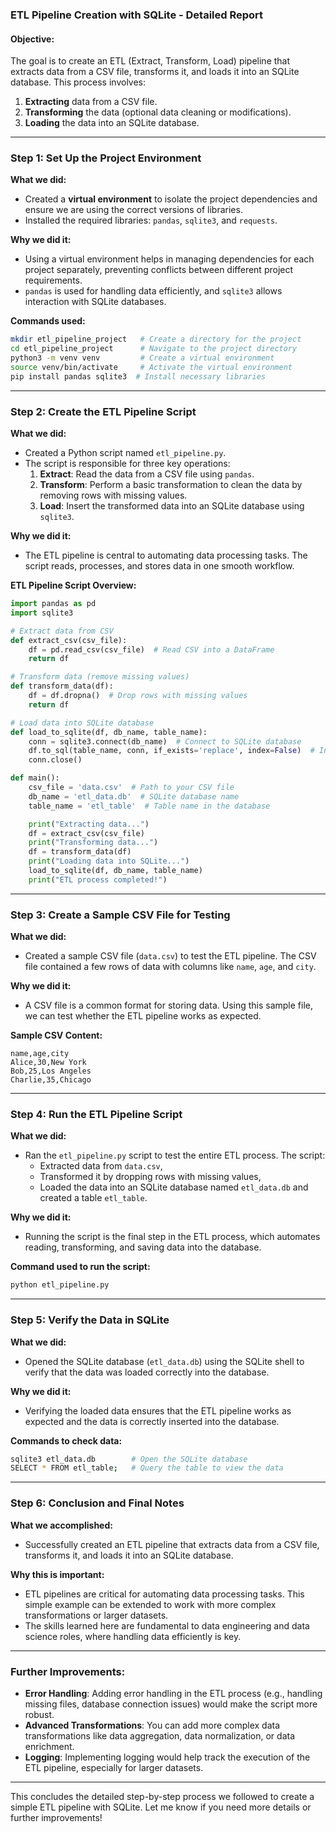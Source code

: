 
### **ETL Pipeline Creation with SQLite - Detailed Report**

#### **Objective:**
The goal is to create an ETL (Extract, Transform, Load) pipeline that extracts data from a CSV file, transforms it, and loads it into an SQLite database. This process involves:
1. **Extracting** data from a CSV file.
2. **Transforming** the data (optional data cleaning or modifications).
3. **Loading** the data into an SQLite database.

---

### **Step 1: Set Up the Project Environment**

**What we did:**
- Created a **virtual environment** to isolate the project dependencies and ensure we are using the correct versions of libraries.
- Installed the required libraries: `pandas`, `sqlite3`, and `requests`.

**Why we did it:**
- Using a virtual environment helps in managing dependencies for each project separately, preventing conflicts between different project requirements.
- `pandas` is used for handling data efficiently, and `sqlite3` allows interaction with SQLite databases.

**Commands used:**
```bash
mkdir etl_pipeline_project   # Create a directory for the project
cd etl_pipeline_project      # Navigate to the project directory
python3 -m venv venv         # Create a virtual environment
source venv/bin/activate     # Activate the virtual environment
pip install pandas sqlite3  # Install necessary libraries
```

---

### **Step 2: Create the ETL Pipeline Script**

**What we did:**
- Created a Python script named `etl_pipeline.py`.
- The script is responsible for three key operations:
  1. **Extract**: Read the data from a CSV file using `pandas`.
  2. **Transform**: Perform a basic transformation to clean the data by removing rows with missing values.
  3. **Load**: Insert the transformed data into an SQLite database using `sqlite3`.

**Why we did it:**
- The ETL pipeline is central to automating data processing tasks. The script reads, processes, and stores data in one smooth workflow.

**ETL Pipeline Script Overview:**
```python
import pandas as pd
import sqlite3

# Extract data from CSV
def extract_csv(csv_file):
    df = pd.read_csv(csv_file)  # Read CSV into a DataFrame
    return df

# Transform data (remove missing values)
def transform_data(df):
    df = df.dropna()  # Drop rows with missing values
    return df

# Load data into SQLite database
def load_to_sqlite(df, db_name, table_name):
    conn = sqlite3.connect(db_name)  # Connect to SQLite database
    df.to_sql(table_name, conn, if_exists='replace', index=False)  # Insert data into database
    conn.close()

def main():
    csv_file = 'data.csv'  # Path to your CSV file
    db_name = 'etl_data.db'  # SQLite database name
    table_name = 'etl_table'  # Table name in the database

    print("Extracting data...")
    df = extract_csv(csv_file)
    print("Transforming data...")
    df = transform_data(df)
    print("Loading data into SQLite...")
    load_to_sqlite(df, db_name, table_name)
    print("ETL process completed!")
```

---

### **Step 3: Create a Sample CSV File for Testing**

**What we did:**
- Created a sample CSV file (`data.csv`) to test the ETL pipeline. The CSV file contained a few rows of data with columns like `name`, `age`, and `city`.

**Why we did it:**
- A CSV file is a common format for storing data. Using this sample file, we can test whether the ETL pipeline works as expected.

**Sample CSV Content:**
```csv
name,age,city
Alice,30,New York
Bob,25,Los Angeles
Charlie,35,Chicago
```

---

### **Step 4: Run the ETL Pipeline Script**

**What we did:**
- Ran the `etl_pipeline.py` script to test the entire ETL process. The script:
  - Extracted data from `data.csv`,
  - Transformed it by dropping rows with missing values,
  - Loaded the data into an SQLite database named `etl_data.db` and created a table `etl_table`.

**Why we did it:**
- Running the script is the final step in the ETL process, which automates reading, transforming, and saving data into the database.

**Command used to run the script:**
```bash
python etl_pipeline.py
```

---

### **Step 5: Verify the Data in SQLite**

**What we did:**
- Opened the SQLite database (`etl_data.db`) using the SQLite shell to verify that the data was loaded correctly into the database.

**Why we did it:**
- Verifying the loaded data ensures that the ETL pipeline works as expected and the data is correctly inserted into the database.

**Commands to check data:**
```bash
sqlite3 etl_data.db        # Open the SQLite database
SELECT * FROM etl_table;   # Query the table to view the data
```

---

### **Step 6: Conclusion and Final Notes**

**What we accomplished:**
- Successfully created an ETL pipeline that extracts data from a CSV file, transforms it, and loads it into an SQLite database.

**Why this is important:**
- ETL pipelines are critical for automating data processing tasks. This simple example can be extended to work with more complex transformations or larger datasets.
- The skills learned here are fundamental to data engineering and data science roles, where handling data efficiently is key.

---

### **Further Improvements:**
- **Error Handling**: Adding error handling in the ETL process (e.g., handling missing files, database connection issues) would make the script more robust.
- **Advanced Transformations**: You can add more complex data transformations like data aggregation, data normalization, or data enrichment.
- **Logging**: Implementing logging would help track the execution of the ETL pipeline, especially for larger datasets.

---

This concludes the detailed step-by-step process we followed to create a simple ETL pipeline with SQLite. Let me know if you need more details or further improvements!